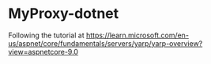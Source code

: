 # MyProxy-dotnet
Following the tutorial at https://learn.microsoft.com/en-us/aspnet/core/fundamentals/servers/yarp/yarp-overview?view=aspnetcore-9.0
